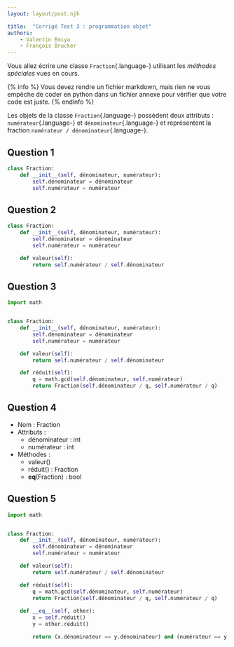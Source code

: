```yaml
---
layout: layout/post.njk

title:  "Corrigé Test 3 : programmation objet"
authors:
    - Valentin Emiya
    - François Brucker
---
```


Vous allez écrire une classe `Fraction`{.language-} utilisant les *méthodes spéciales* vues en cours.

{% info %}
Vous devez rendre un fichier markdown, mais rien ne vous empêche de coder en python dans un fichier annexe pour vérifier que votre code est juste.
{% endinfo %}

Les objets de la classe `Fraction`{.language-} possèdent deux attributs : `numérateur`{.language-} et `dénominateur`{.language-} et représentent la fraction `numérateur / dénominateur`{.language-}.

## Question 1

```python
class Fraction:
    def __init__(self, dénominateur, numérateur):
        self.dénominateur = dénominateur
        self.numérateur = numérateur
```

## Question 2

```python
class Fraction:
    def __init__(self, dénominateur, numérateur):
        self.dénominateur = dénominateur
        self.numérateur = numérateur

    def valeur(self):
        return self.numérateur / self.dénominateur
```

## Question 3

```python
import math


class Fraction:
    def __init__(self, dénominateur, numérateur):
        self.dénominateur = dénominateur
        self.numérateur = numérateur

    def valeur(self):
        return self.numérateur / self.dénominateur

    def réduit(self):
        q = math.gcd(self.dénominateur, self.numérateur)
        return Fraction(self.dénominateur / q, self.numérateur / q)

```

## Question 4

* Nom : Fraction
* Attributs :
  * dénominateur : int
  * numérateur : int
* Méthodes :
  * valeur()
  * réduit() : Fraction
  * __eq__(Fraction) : bool

## Question 5

```python
import math


class Fraction:
    def __init__(self, dénominateur, numérateur):
        self.dénominateur = dénominateur
        self.numérateur = numérateur

    def valeur(self):
        return self.numérateur / self.dénominateur

    def réduit(self):
        q = math.gcd(self.dénominateur, self.numérateur)
        return Fraction(self.dénominateur / q, self.numérateur / q)
    
    def __eq__(self, other):
        x = self.réduit()
        y = other.réduit()

        return (x.dénominateur == y.dénominateur) and (numérateur == y.numérateur)

```
